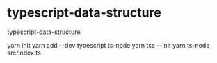 # typescript-data-structure
typescript-data-structure

yarn init
yarn add --dev typescript ts-node
yarn tsc --init
yarn ts-node src/index.ts
